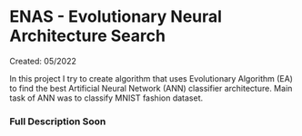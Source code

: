# ENAS - Evolutionary Neural Architecture Search

Created: 05/2022

In this project I try to create algorithm that uses Evolutionary Algorithm (EA) to find the best Artificial Neural Network (ANN) classifier architecture. Main task of ANN was to classify MNIST fashion dataset. 

### Full Description Soon

